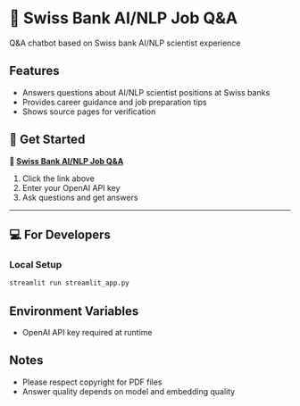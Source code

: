 # 🏦 Swiss Bank AI/NLP Job Q&A

Q&A chatbot based on Swiss bank AI/NLP scientist experience

## Features
- Answers questions about AI/NLP scientist positions at Swiss banks
- Provides career guidance and job preparation tips
- Shows source pages for verification

## 🚀 Get Started

**🔗 [Swiss Bank AI/NLP Job Q&A](https://swiss-bank-ai-nlp-job-assistant.streamlit.app)**

1. Click the link above
2. Enter your OpenAI API key
3. Ask questions and get answers

---

## 💻 For Developers

### Local Setup
```bash
streamlit run streamlit_app.py
```

## Environment Variables
- OpenAI API key required at runtime

## Notes
- Please respect copyright for PDF files
- Answer quality depends on model and embedding quality